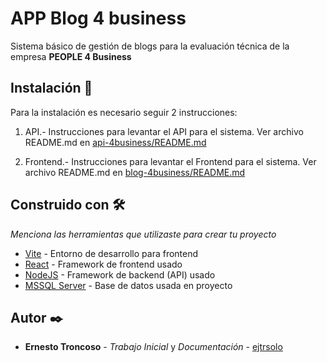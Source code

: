 # APP Blog 4 business

Sistema básico de gestión de blogs para la evaluación técnica de la empresa **PEOPLE 4 Business** 

## Instalación 🔧

Para la instalación es necesario seguir 2 instrucciones:

1. API.- Instrucciones para levantar el API para el sistema. Ver archivo README.md en [api-4business/README.md](api-4business/README.md)

2. Frontend.- Instrucciones para levantar el Frontend para el sistema. Ver archivo README.md en [blog-4business/README.md](blog-4business/README.md)

## Construido con 🛠️

_Menciona las herramientas que utilizaste para crear tu proyecto_

* [Vite](https://vitejs.dev/) - Entorno de desarrollo para frontend
* [React](https://es.react.dev/) - Framework de frontend usado
* [NodeJS](https://maven.apache.org/) - Framework de backend (API) usado
* [MSSQL Server](https://www.microsoft.com/es-mx/sql-server/sql-server-2022) - Base de datos usada en proyecto

## Autor ✒️

* **Ernesto Troncoso** - *Trabajo Inicial* y *Documentación* - [ejtrsolo](https://www.linkedin.com/in/ernesto-jacobo-troncoso-de-la-riva-977182219/)